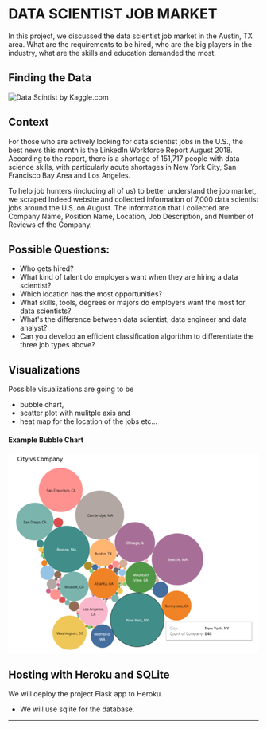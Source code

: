 # DATA SCIENTIST JOB MARKET


In this project, we discussed the data scientist job market in the Austin, TX area. What are the requirements to be hired, who are the big players in the industry, what are the skills and education demanded the most.

## Finding the Data
![Data Scintist by Kaggle.com](Images/kaggle.png)

## Context

For those who are actively looking for data scientist jobs in the U.S., the best news this month is the LinkedIn Workforce Report August 2018. According to the report, there is a shortage of 151,717 people with data science skills, with particularly acute shortages in New York City, San Francisco Bay Area and Los Angeles.


To help job hunters (including all of us) to better understand the job market, we scraped Indeed website and collected information of 7,000 data scientist jobs around the U.S. on August. The information that I collected are: Company Name, Position Name, Location, Job Description, and Number of Reviews of the Company.

## Possible Questions:
* Who gets hired? 
* What kind of talent do employers want when they are hiring a data scientist?
* Which location has the most opportunities?
* What skills, tools, degrees or majors do employers want the most for data scientists?
* What's the difference between data scientist, data engineer and data analyst?
* Can you develop an efficient classification algorithm to differentiate the three job types above?



## Visualizations  

Possible visualizations are going to be 

* bubble chart, 
* scatter plot with mulitple axis and 
* heat map for the location of the jobs etc...

#### Example Bubble Chart
![Example Dashboard Page](Images/bubble.png)


## Hosting with Heroku and SQLite

We will deploy the project Flask app to Heroku.

* We will use sqlite for the database.

- - -
